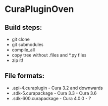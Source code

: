 CuraPluginOven
==============

Build steps:
------------
* git clone
* git submodules
* compile_all
* copy tree without .files and *.py files
* zip it!

File formats:
-------------
* .api-4.curaplugin - Cura 3.2 and downwards
* .sdk-5.curapackage - Cura 3.3 - Cura 3.6
* .sdk-600.curapackage - Cura 4.0.0 - ?
